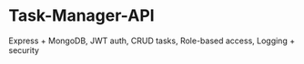 # Task-Manager-API
Express + MongoDB,  JWT auth,  CRUD tasks,  Role-based access,  Logging + security

